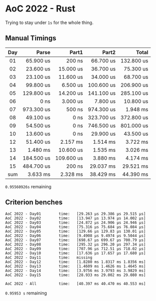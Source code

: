 # AoC 2022 - Rust

Trying to stay under `1s` for the whole thing.


## Manual Timings

| Day |      Parse |      Part1 |      Part2 |      Total |
| :-: | ---------: | ---------: | ---------: | ---------: |
| 01  |  65.900 us |     200 ns |  66.700 us | 132.800 us |
| 02  |  23.600 us |  15.000 us |  36.700 us |  75.300 us |
| 03  |  23.100 us |  11.600 us |  34.000 us |  68.700 us |
| 04  |  99.800 us |   6.500 us | 100.600 us | 206.900 us |
| 05  | 129.800 us |  14.200 us | 141.100 us | 285.100 us |
| 06  |       0 ns |   3.000 us |   7.800 us |  10.800 us |
| 07  | 973.300 us |     500 ns | 974.300 us |   1.948 ms |
| 08  |  49.100 us |       0 ns | 323.700 us | 372.800 us |
| 09  |  54.500 us |       0 ns | 746.500 us | 801.000 us |
| 10  |  13.600 us |       0 ns |  29.900 us |  43.500 us |
| 12  |  51.400 us |   2.157 ms |   1.514 ms |   3.722 ms |
| 13  |   1.480 ms |  10.600 us |   1.535 ms |   3.026 ms |
| 14  | 184.500 us | 109.600 us |   3.880 ms |   4.174 ms |
| 15  | 484.700 us |     200 ns |  29.037 ms |  29.521 ms |
| sum |   3.633 ms |   2.328 ms |  38.429 ms |  44.390 ms |

`0.95560926s` remaining

## Criterion benches



```
AoC 2022 - Day01        time:   [29.263 µs 29.386 µs 29.515 µs]
AoC 2022 - Day02        time:   [13.947 µs 13.974 µs 14.002 µs]
AoC 2022 - Day03        time:   [24.872 µs 24.906 µs 24.946 µs]
AoC 2022 - Day04        time:   [75.316 µs 75.684 µs 76.084 µs]
AoC 2022 - Day05        time:   [129.66 µs 129.83 µs 130.01 µs]
AoC 2022 - Day06        time:   [9.4908 µs 9.4974 µs 9.5044 µs]
AoC 2022 - Day07        time:   [698.67 µs 699.67 µs 700.79 µs]
AoC 2022 - Day08        time:   [295.32 µs 296.20 µs 297.34 µs]
AoC 2022 - Day09        time:   [707.96 µs 712.51 µs 718.02 µs]
AoC 2022 - Day10        time:   [17.636 µs 17.657 µs 17.680 µs]
AoC 2022 - Day11        time:   missing
AoC 2022 - Day12        time:   [1.8280 ms 1.8317 ms 1.8356 ms]
AoC 2022 - Day13        time:   [1.4609 ms 1.4626 ms 1.4645 ms]
AoC 2022 - Day14        time:   [3.9756 ms 3.9793 ms 3.9829 ms]
AoC 2022 - Day15        time:   [28.933 ms 29.002 ms 29.080 ms]

AoC 2022 - All          time:   [40.397 ms 40.470 ms 40.553 ms]
```

`0.95953 s` remaining